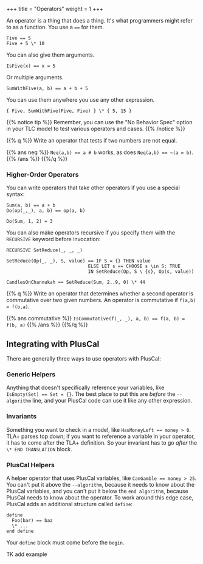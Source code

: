 +++
title = "Operators"
weight = 1
+++

An operator is a thing that does a thing. It's what programmers might refer to as a function. You use a `==` for them.

```
Five == 5
Five + 5 \* 10
```

You can also give them arguments.

```
IsFive(x) == x = 5
```

Or multiple arguments.

```
SumWithFive(a, b) == a + b + 5
```

You can use them anywhere you use any other expression.

```
{ Five, SumWithFive(Five, Five) } \* { 5, 15 }
```

{{% notice tip %}}
Remember, you can use the "No Behavior Spec" option in your TLC model to test various operators and cases.
{{% /notice %}}

{{% q %}}
Write an operator that tests if two numbers are not equal.

{{% ans neq %}}
`Neq(a,b) == a # b` works, as does `Neq(a,b) == ~(a = b)`.
{{% /ans %}}
{{%/q %}}

### Higher-Order Operators

You can write operators that take other operators if you use a special syntax:

``` tla
Sum(a, b) == a + b
Do(op(_,_), a, b) == op(a, b)

Do(Sum, 1, 2) = 3
```

You can also make operators recursive if you specify them with the `RECURSIVE` keyword before invocation:

``` tla
RECURSIVE SetReduce(_, _, _)

SetReduce(Op(_, _), S, value) == IF S = {} THEN value
                              ELSE LET s == CHOOSE s \in S: TRUE
                              IN SetReduce(Op, S \ {s}, Op(s, value)) 

CandlesOnChannukah == SetReduce(Sum, 2..9, 0) \* 44
```

{{% q %}}
Write an operator that determines whether a second operator is commutative over two given numbers. An operator is commutative if `f(a,b) = f(b,a)`.

{{% ans commutative %}}
`IsCommutative(f(_, _), a, b) == f(a, b) = f(b, a)`
{{% /ans %}}
{{%/q %}}

## Integrating with PlusCal

There are generally three ways to use operators with PlusCal:

### Generic Helpers

Anything that doesn't specifically reference your variables, like `IsEmpty(Set) == Set = {}`. The best place to put this are _before_ the `--algorithm` line, and your PlusCal code can use it like any other expression.

### Invariants

Something you want to check in a model, like `HasMoneyLeft == money > 0`. TLA+ parses top down; if you want to reference a variable in your operator, it has to come after the TLA+ definition. So your invariant has to go _after_ the `\* END TRANSLATION` block.


### PlusCal Helpers

A helper operator that uses PlusCal variables, like `CanGamble == money > 25`. You can't put it above the `--algorithm`, because it needs to know about the PlusCal variables, and you can't put it below the `end algorithm`, because PlusCal needs to know about the operator. To work around this edge case, PlusCal adds an additional structure called `define`:

```
define
  Foo(bar) == baz
  \* ...
end define
```

Your `define` block must come before the `begin`.

TK add example
